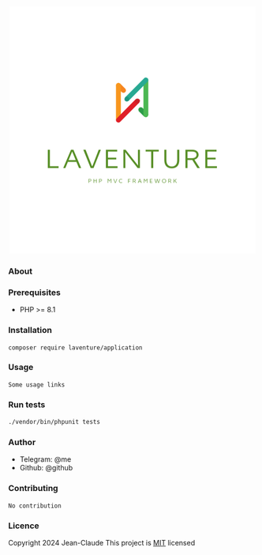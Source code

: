 <p align="center">
<a href="https://laventure.ru" target="_blank">
 <img src="./public/assets/img/logo/laventure.png" width="500">
</a>
</p>


### About




### Prerequisites 
- PHP >= 8.1


### Installation
```
composer require laventure/application
```


### Usage 
```
Some usage links
```


### Run tests 
```bash 
./vendor/bin/phpunit tests
```


### Author 
- Telegram: @me 
- Github: @github 

### Contributing 
```
No contribution
```


### Licence 

Copyright 2024 Jean-Claude
This project is [MIT](LICENSE) licensed



